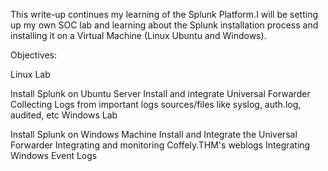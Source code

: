 This write-up continues my learning of the Splunk Platform.I will be setting up my own SOC lab and learning about the Splunk installation process and installing it on a Virtual Machine (Linux Ubuntu and Windows). 

Objectives:

Linux Lab

Install Splunk on Ubuntu Server
Install and integrate Universal Forwarder
Collecting Logs from important logs sources/files like syslog, auth.log, audited, etc
Windows Lab

Install Splunk on Windows Machine
Install and Integrate the Universal Forwarder
Integrating and monitoring Coffely.THM's weblogs
Integrating Windows Event Logs
